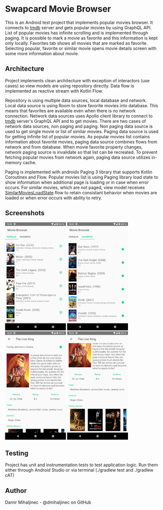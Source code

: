 Swapcard Movie Browser
=======================
This is an Android test project that implements popular movies browser. It connects to [tmdb][1] server and gets popular movies by using GraphQL API. List of popular movies has infinite scrolling and is implemented through paging. It is possible to mark a movie as favorite and this information is kept only locally. Favorites tab shows all movies that are marked as favorite. Selecting popular, favorite or similar movie opens movie details screen with some more information about movie.

Architecture
------------
Project implements clean architecture with exception of interactors (use cases) so view models are using repository directly. Data flow is implemented as reactive stream with Kotlin Flow.

Repository is using multiple data sources, local database and network. Local data source is using Room to store favorite movies into database. This means that favorites are available even when there is no network connection. Network data sources uses Apollo client library to connect to [tmdb][1] server's GraphQL API and to get movies. There are two cases of network data sources, non paging and paging. Non paging data source is used to get single movie or list of similar movies. Paging data source is used for getting infinite list of popular movies. As popular movies list contains information about favorite movies, paging data source combines flows from network and from database. When movie favorite property changes, network paging source is invalidate so that list can be recreated. To prevent fetching popular movies from network again, paging data source utilizes in-memory cache.

Paging is implemented with androidx Paging 3 library that supports Kotlin Coroutines and Flow. Popular movies list is using Paging library load state to show information when additional page is loading or in case when error occurs. For similar movies, which are not paged, view model receives [SimilarMoviesLoadState][2] flow to retain consistant behavior when movies are loaded or when error occurs with ability to retry.

Screenshots
-----------
<p float="left">
  <img src="/popular.png" width="200" />
  <img src="/favorites.png" width="200" />
  <img src="/details_top.png" width="200" />
  <img src="/details_bottom.png" width="200" />
</p>

Testing
-------
Project has unit and instrumentation tests to test application logic. Run them either through Android Studio or via terminal (./gradlew test and ./gradlew cAT)

Author
------
Damir Mihaljinec - @dmihaljinec on GitHub

[1]: https://tmdb.apps.quintero.io/
[2]: https://github.com/dmihaljinec/Swapcard-movie-browser/blob/master/app/src/main/java/com/swapcard/apps/moviebrowser/android/repository/MovieDataSource.kt
